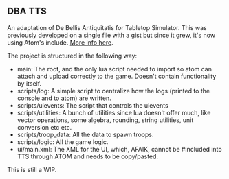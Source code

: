 DBA TTS
-------

An adaptation of De Bellis Antiquitatis for Tabletop Simulator. This was previously developed on a single file with a gist but since it grew, it's now using Atom's include. [More info here](http://blog.onelivesleft.com/2017/08/atom-tabletop-simulator-package.html).

The project is structured in the following way:

- main: The root, and the only lua script needed to import so atom can attach and upload correctly to the game. Doesn't contain functionality by itself.
- scripts/log: A simple script to centralize how the logs (printed to the console and to atom) are written.
- scripts/uievents: The script that controls the uievents
- scripts/utilities: A bunch of utilities since lua doesn't offer much, like vector operations, some algebra, rounding, string utilities, unit conversion etc etc.
- scripts/troop_data: All the data to spawn troops.
- scripts/logic: All the game logic.
- ui/main.xml: The XML for the UI, which, AFAIK, cannot be #included into TTS through ATOM and needs to be copy/pasted.

This is still a WIP.